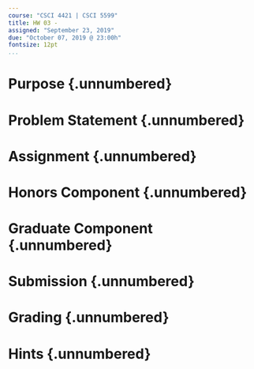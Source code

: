 ```yaml
---
course: "CSCI 4421 | CSCI 5599"
title: HW 03 -
assigned: "September 23, 2019"
due: "October 07, 2019 @ 23:00h"
fontsize: 12pt
...
```


# Purpose {.unnumbered}

# Problem Statement {.unnumbered}

# Assignment {.unnumbered}

# Honors Component {.unnumbered}

# Graduate Component {.unnumbered}

# Submission {.unnumbered}

# Grading {.unnumbered}

# Hints {.unnumbered}
